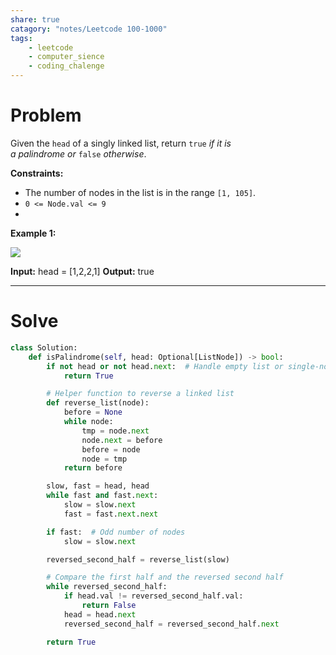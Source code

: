```yaml
---
share: true
catagory: "notes/Leetcode 100-1000"
tags:
    - leetcode
    - computer_sience
    - coding_chalenge
---
```


# Problem

Given the `head` of a singly linked list, return `true` _if it is a_ _palindrome_ _or_ `false` _otherwise_.

**Constraints:**

- The number of nodes in the list is in the range `[1, 105]`.
- `0 <= Node.val <= 9`
- 
**Example 1:**

![](https://assets.leetcode.com/uploads/2021/03/03/pal1linked-list.jpg)

**Input:** head = [1,2,2,1]
**Output:** true

---
# Solve

```python
class Solution:
    def isPalindrome(self, head: Optional[ListNode]) -> bool:
        if not head or not head.next:  # Handle empty list or single-node list
            return True

        # Helper function to reverse a linked list
        def reverse_list(node):
            before = None
            while node:
                tmp = node.next
                node.next = before
                before = node
                node = tmp
            return before

        slow, fast = head, head
        while fast and fast.next:
            slow = slow.next
            fast = fast.next.next

        if fast:  # Odd number of nodes
            slow = slow.next

        reversed_second_half = reverse_list(slow)

        # Compare the first half and the reversed second half
        while reversed_second_half:
            if head.val != reversed_second_half.val:
                return False
            head = head.next
            reversed_second_half = reversed_second_half.next

        return True
```
